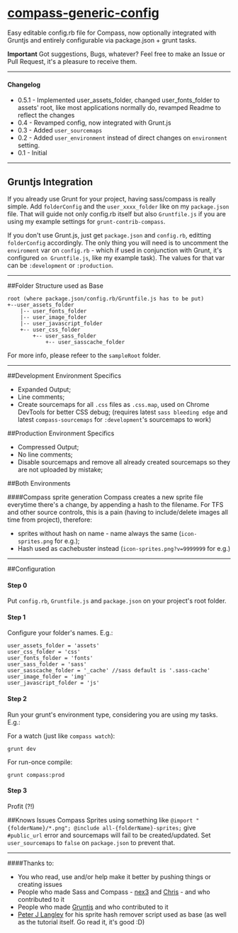 [compass-generic-config](http://raphaelddl.github.io/compass-generic-config)
======================

Easy editable config.rb file for Compass, now optionally integrated with Gruntjs and entirely configurable via package.json + grunt tasks.

**Important**
Got suggestions, Bugs, whatever? Feel free to make an Issue or Pull Request, it's a pleasure to receive them.

------

#### Changelog
* 0.5.1 - Implemented user_assets_folder, changed user_fonts_folder to assets' root, like most applications normally do, revamped Readme to reflect the changes
* 0.4 - Revamped config, now integrated with Grunt.js
* 0.3 - Added `user_sourcemaps`
* 0.2 - Added `user_environment` instead of direct changes on `environment` setting.
* 0.1 - Initial

------

## Gruntjs Integration

If you already use Grunt for your project, having sass/compass is really simple. Add `folderConfig` and the `user_xxxx_folder` like on my `package.json` file. That will guide not only config.rb itself but also `Gruntfile.js` if you are using my example settings for `grunt-contrib-compass`.

If you don't use Grunt.js, just get `package.json` and `config.rb`, editting `folderConfig` accordingly. The only thing you will need is to uncomment the `enviroment` var on `config.rb` - which if used in conjunction with Grunt, it's configured `on Gruntfile.js`, like my example task). The values for that var can be `:development` or `:production`.

------

##Folder Structure used as Base

	root (where package.json/config.rb/Gruntfile.js has to be put)
	+--user_assets_folder
		|-- user_fonts_folder
		|-- user_image_folder
		|-- user_javascript_folder
		+-- user_css_folder
			+-- user_sass_folder
				+-- user_sasscache_folder


For more info, please refeer to the `sampleRoot` folder.

------

##Development Environment Specifics

* Expanded Output;
* Line comments;
* Create sourcemaps for all `.css` files as `.css.map`, used on Chrome DevTools for better CSS debug;
(requires latest `sass bleeding edge` and latest `compass-sourcemaps` for `:development`'s sourcemaps to work)

##Production Environment Specifics

* Compressed Output;
* No line comments;
* Disable sourcemaps and remove all already created sourcemaps so they are not uploaded by mistake;

##Both Environments

####Compass sprite generation
Compass creates a new sprite file everytime there's a change, by appending a hash to the filename. For TFS and other source controls, this is a pain (having to include/delete images all time from project), therefore:

* sprites without hash on name  - name always the same (`icon-sprites.png` for e.g.);
* Hash used as cachebuster instead (`icon-sprites.png?v=9999999` for e.g.)

------

##Configuration


#### Step 0
Put `config.rb`, `Gruntfile.js` and `package.json` on your project's root folder.


#### Step 1
Configure your folder's names. E.g.:

	user_assets_folder = 'assets'
	user_css_folder = 'css'
	user_fonts_folder = 'fonts'
	user_sass_folder = 'sass'
	user_sasscache_folder = '_cache' //sass default is '.sass-cache'
	user_image_folder = 'img'
	user_javascript_folder = 'js'


#### Step 2
Run your grunt's environment type, considering you are using my tasks. E.g.:

For a watch (just like `compass watch`):

	grunt dev

For run-once compile:

	grunt compass:prod


#### Step 3

Profit (?!)


##Knows Issues
Compass Sprites using something like `@import "{folderName}/*.png"; @include all-{folderName}-sprites;` give `#public_url` error and sourcemaps will fail to be created/updated. Set `user_sourcemaps` to `false` on `package.json` to prevent that.

------

####Thanks to:
* You who read, use and/or help make it better by pushing things or creating issues
* People who made Sass and Compass - [nex3](http://nex-3.com/) and [Chris](http://chriseppstein.github.com/) - and who contributed to it
* People who made [Gruntjs](http://gruntjs.com) and who contributed to it
* [Peter J Langley](http://www.codechewing.com/library/automatically-generate-css-sprites-with-sass/) for his sprite hash remover script used as base (as well as the tutorial itself. Go read it, it's good :D)

